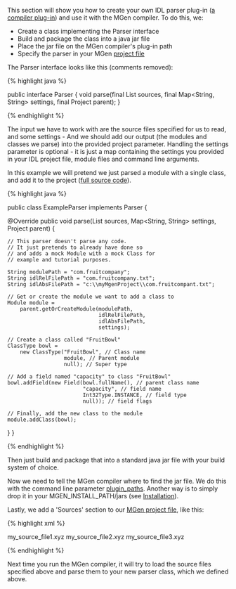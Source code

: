 ---
---

This section will show you how to create your own IDL parser plug-in (<a target-tab="compiler-plug-ins" class="active" href="index_l_Advanced_use.html#a">a compiler plug-in</a>) and use it with the MGen compiler. To do this, we:

 * Create a class implementing the Parser interface
 * Build and package the class into a java jar file
 * Place the jar file on the MGen compiler's plug-in path
 * Specify the parser in your MGen [project file](index_c_Generating_code.html)

The Parser interface looks like this (comments removed):

{% highlight java %}

public interface Parser {
  void parse(final List<File> sources, 
             final Map<String, String> settings, 
             final Project parent);
}

{% endhighlight %}

The input we have to work with are the source files specified for us to read, and some settings - And we should add our output (the modules and classes we parse) into the provided project parameter. Handling the settings parameter is optional - it is just a map containing the settings you provided in your IDL project file, module files and command line arguments.

In this example we will pretend we just parsed a module with a single class, and add it to the project ([full source code](https://github.com/culvertsoft/mgen/blob/master/mgen-api/src/test/java/se/culvertsoft/mgen/api/test/exampleparser/ExampleParser.java)).

{% highlight java %}

public class ExampleParser implements Parser {

  @Override
  public void parse(List<File> sources, 
                    Map<String, String> settings, 
                    Project parent) {
		
    // This parser doesn't parse any code.
    // It just pretends to already have done so 
    // and adds a mock Module with a mock Class for
    // example and tutorial purposes.
      
    String modulePath = "com.fruitcompany";
    String idlRelFilePath = "com.fruitcompany.txt";
    String idlAbsFilePath = "c:\\myMgenProject\\com.fruitcompant.txt";
      
    // Get or create the module we want to add a class to
    Module module = 
        parent.getOrCreateModule(modulePath,
                                 idlRelFilePath,
                                 idlAbsFilePath,
                                 settings);
		
    // Create a class called "FruitBowl"
    ClassType bowl = 
        new ClassType("FruitBowl", // Class name 
                      module, // Parent module
                      null); // Super type
		
    // Add a field named "capacity" to class "FruitBowl"
    bowl.addField(new Field(bowl.fullName(), // parent class name
                            "capacity", // field name
                            Int32Type.INSTANCE, // field type
                            null)); // field flags

    // Finally, add the new class to the module
    module.addClass(bowl);
  }
}

{% endhighlight %}

Then just build and package that into a standard java jar file with your build system of choice. 

Now we need to tell the MGen compiler where to find the jar file. We do this with the command line parameter [plugin_paths](index_c_Generating_code.html#b). Another way is to simply drop it in your MGEN_INSTALL_PATH/jars (see [Installation](index_e1_Installation.html)).

Lastly, we add a 'Sources' section to our [MGen project file](index_c_Generating_code.html), like this:

{% highlight xml %}

<Sources parser="com.fruitcompany.ExampleParser">
  <Source>my_source_file1.xyz</Source>
  <Source>my_source_file2.xyz</Source>
  <Source>my_source_file3.xyz</Source>
</Sources>

{% endhighlight %}

Next time you run the MGen compiler, it will try to load the source files specified above and parse them to your new parser class, which we defined above.

